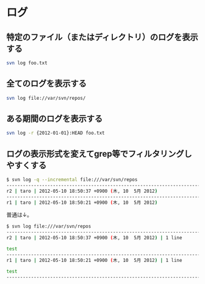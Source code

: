 ﻿# ログ

## 特定のファイル（またはディレクトリ）のログを表示する

```bash
svn log foo.txt
```

## 全てのログを表示する

```bash
svn log file://var/svn/repos/
```

## ある期間のログを表示する

```bash
svn log -r {2012-01-01}:HEAD foo.txt
```

## ログの表示形式を変えてgrep等でフィルタリングしやすくする

```bash
$ svn log -q --incremental file:///var/svn/repos
------------------------------------------------------------------------
r2 | taro | 2012-05-10 18:50:37 +0900 (木, 10  5月 2012)
------------------------------------------------------------------------
r1 | taro | 2012-05-10 18:50:21 +0900 (木, 10  5月 2012)
```

普通は↓。

```bash
$ svn log file:///var/svn/repos
------------------------------------------------------------------------
r2 | taro | 2012-05-10 18:50:37 +0900 (木, 10  5月 2012) | 1 line

test
------------------------------------------------------------------------
r1 | taro | 2012-05-10 18:50:21 +0900 (木, 10  5月 2012) | 1 line

test
------------------------------------------------------------------------
```
